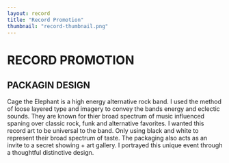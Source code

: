```yaml
---
layout: record
title: "Record Promotion"
thumbnail: "record-thumbnail.png"
---
```

# RECORD PROMOTION

## PACKAGIN DESIGN

Cage the Elephant is a high energy alternative rock band. I used the method of loose layered type and imagery to convey the bands energy and eclectic sounds. They are known for thier broad spectrum of music influenced spaning over classic rock, funk and alternative favorites. I wanted this record art to be universal to the band. Only using black and white to represent their broad spectrum of taste. The packaging also acts as an invite to a secret showing + art gallery. I portrayed this unique event through a thoughtful distinctive design. 

